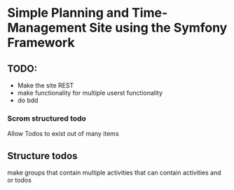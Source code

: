 # Simple Planning and Time-Management Site using the Symfony Framework

## TODO:
* Make the site REST
* make functionality for multiple userst  functionality
* do bdd

### Scrom structured todo
Allow Todos to exist out of many items

## Structure todos
make groups that contain multiple activities that can contain activities and or todos

